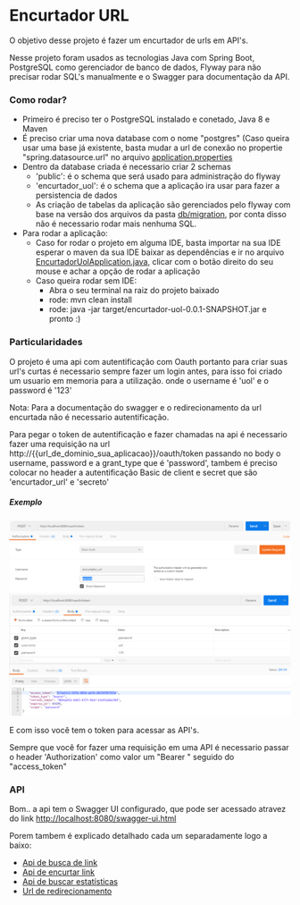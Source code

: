 # Encurtador URL

O objetivo desse projeto é fazer um encurtador de urls em API's.

Nesse projeto foram usados as tecnologias Java com Spring Boot, PostgreSQL como gerenciador de banco de dados, Flyway para não precisar rodar SQL's manualmente e o Swagger para documentação da API.

### Como rodar?

* Primeiro é preciso ter o PostgreSQL instalado e conetado, Java 8 e Maven
* É preciso criar uma nova database com o nome "postgres" (Caso queira usar uma base já existente, basta mudar a url de conexão no propertie "spring.datasource.url" no arquivo [application.properties](https://github.com/jaspionjpg/encurtador-uol/blob/master/src/main/resources/application.properties)
* Dentro da database criada é necessario criar 2 schemas
	* 'public': é o schema que será usado para administração do flyway
	* 'encurtador_uol': é o schema que a aplicação ira usar para fazer a persistencia de dados
	* As criação de tabelas da aplicação são gerenciados pelo flyway com base na versão dos arquivos da pasta [db/migration](https://github.com/jaspionjpg/encurtador-uol/tree/master/src/main/resources/db/migration), por conta disso não é necessario rodar mais nenhuma SQL.
* Para rodar a aplicação:
	* Caso for rodar o projeto em alguma IDE, basta importar na sua IDE esperar o maven da sua IDE baixar as dependências e ir no arquivo [EncurtadorUolApplication.java](https://github.com/jaspionjpg/encurtador-uol/blob/master/src/main/java/br/com/richardmartins/encurtadoruol/EncurtadorUolApplication.java), clicar com o botão direito do seu mouse e achar a opção de rodar a aplicação
	* Caso queira rodar sem IDE:
		* Abra o seu terminal na raiz do projeto baixado
		* rode: mvn clean install
		* rode: java -jar target/encurtador-uol-0.0.1-SNAPSHOT.jar e pronto :)

### Particularidades

O projeto é uma api com autentificação com Oauth portanto para criar suas url's curtas é necessario sempre fazer um login antes, para isso foi criado um usuario em memoria para a utilização. onde o username é 'uol' e o password é '123'

Nota: Para a documentação do swagger e o redirecionamento da url encurtada não é necessario autentificação.

Para pegar o token de autentificação e fazer chamadas na api é necessario fazer uma requisição na url 
http://{{url_de_dominio_sua_aplicacao}}/oauth/token passando no body o username, password e a grant_type que é 'password', tambem é preciso colocar no header a autentificação Basic de client e secret que são 'encurtador_url' e 'secreto'

##### Exemplo
![Autentificacao](https://github.com/jaspionjpg/encurtador-uol/blob/master/documentos/Basic.png)
![Corpo](https://github.com/jaspionjpg/encurtador-uol/blob/master/documentos/Autentificacao.png)

E com isso você tem o token para acessar as API's.

Sempre que você for fazer uma requisição em uma API é necessario passar o header 'Authorization' como valor um "Bearer " seguido do "access_token"

### API

Bom.. a api tem o Swagger UI configurado, que pode ser acessado atravez do link <http://localhost:8080/swagger-ui.html>

Porem tambem é explicado detalhado cada um separadamente logo a baixo:

* [Api de busca de link](https://github.com/jaspionjpg/encurtador-uol/blob/master/documentos/readme_buscar.md)
* [Api de encurtar link](https://github.com/jaspionjpg/encurtador-uol/blob/master/documentos/readme_encurtar.md)
* [Api de buscar estatísticas](https://github.com/jaspionjpg/encurtador-uol/blob/master/documentos/readme_estatisticas.md)
* [Url de redirecionamento](https://github.com/jaspionjpg/encurtador-uol/blob/master/documentos/readme_redirecionar.md)
